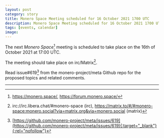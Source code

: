 ```yaml
---
layout: post
category: story
title: Monero Space Meeting scheduled for 16 October 2021 1700 UTC
description: Monero Space Meeting scheduled for 16 October 2021 1700 UTC on irc/matrix.
tags: [events, calendar]
image: 
---
```


The next *Monero Space*[^1] meeting is scheduled to take place on the 16th of October 2021 at 17:00 UTC.

The meeting should take place on irc/Matrix[^2].

Read issue#619[^3] from the monero-project/meta Github repo for the proposed topics and related comments.

---

[^1]: https://monero.space/, https://forum.monero.space/
[^2]: irc://irc.libera.chat/#monero-space (irc), https://matrix.to/#/#monero-space:monero.social?via=matrix.org&via=monero.social (matrix)
[^3]: [https://github.com/monero-project/meta/issues/619](https://github.com/monero-project/meta/issues/619){:target="_blank"}{:rel="nofollow"}
